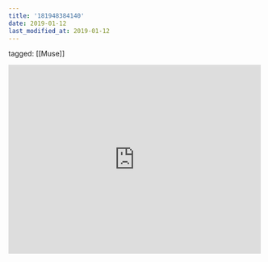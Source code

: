 ```yaml
---
title: '181948384140'
date: 2019-01-12
last_modified_at: 2019-01-12
---
```

tagged: [[Muse]]
<iframe allow="accelerometer; autoplay; clipboard-write; encrypted-media; gyroscope; picture-in-picture" allowfullscreen="" frameborder="0" height="375" id="youtube_iframe" src="https://www.youtube.com/embed/O2IuJPh6h_A?feature=oembed&amp;enablejsapi=1&amp;origin=https://safe.txmblr.com&amp;wmode=opaque" width="500"></iframe>